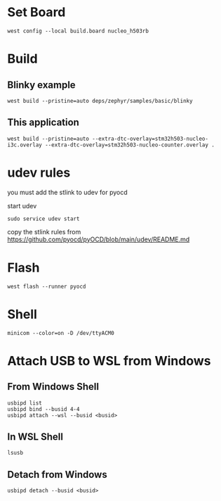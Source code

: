 # Set Board

```
west config --local build.board nucleo_h503rb
```

# Build

## Blinky example

```
west build --pristine=auto deps/zephyr/samples/basic/blinky
```

## This application

```
west build --pristine=auto --extra-dtc-overlay=stm32h503-nucleo-i3c.overlay --extra-dtc-overlay=stm32h503-nucleo-counter.overlay .
```

# udev rules

you must add the stlink to udev for pyocd

start udev
```
sudo service udev start
```

copy the stlink rules from https://github.com/pyocd/pyOCD/blob/main/udev/README.md

# Flash

```
west flash --runner pyocd
```

# Shell

```
minicom --color=on -D /dev/ttyACM0
```

# Attach USB to WSL from Windows

## From Windows Shell

```
usbipd list
usbipd bind --busid 4-4
usbipd attach --wsl --busid <busid>
```

## In WSL Shell

```
lsusb
```

## Detach from Windows

```
usbipd detach --busid <busid>
```
